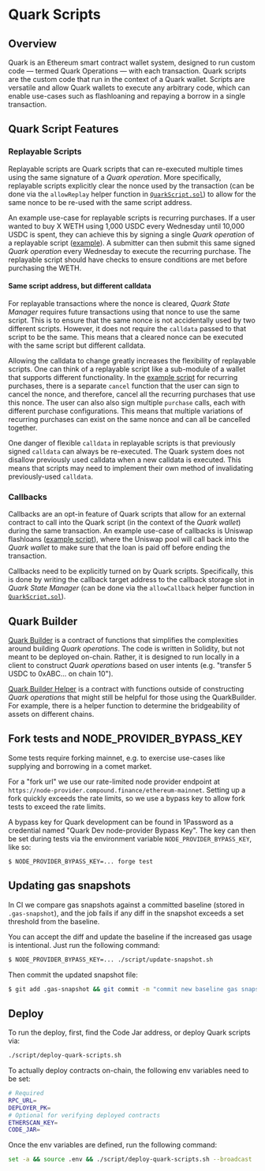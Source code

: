 # Quark Scripts

## Overview

Quark is an Ethereum smart contract wallet system, designed to run custom code — termed Quark Operations — with each transaction. Quark scripts are the custom code that run in the context of a Quark wallet. Scripts are versatile and allow Quark wallets to execute any arbitrary code, which can enable use-cases such as flashloaning and repaying a borrow in a single transaction.

## Quark Script Features

### Replayable Scripts

Replayable scripts are Quark scripts that can re-executed multiple times using the same signature of a _Quark operation_. More specifically, replayable scripts explicitly clear the nonce used by the transaction (can be done via the `allowReplay` helper function in [`QuarkScript.sol`](./lib/quark/src/quark-core/src/QuarkScript.sol)) to allow for the same nonce to be re-used with the same script address.

An example use-case for replayable scripts is recurring purchases. If a user wanted to buy X WETH using 1,000 USDC every Wednesday until 10,000 USDC is spent, they can achieve this by signing a single _Quark operation_ of a replayable script ([example](./test/lib/RecurringPurchase.sol)). A submitter can then submit this same signed _Quark operation_ every Wednesday to execute the recurring purchase. The replayable script should have checks to ensure conditions are met before purchasing the WETH.

#### Same script address, but different calldata

For replayable transactions where the nonce is cleared, _Quark State Manager_ requires future transactions using that nonce to use the same script. This is to ensure that the same nonce is not accidentally used by two different scripts. However, it does not require the `calldata` passed to that script to be the same. This means that a cleared nonce can be executed with the same script but different calldata.

Allowing the calldata to change greatly increases the flexibility of replayable scripts. One can think of a replayable script like a sub-module of a wallet that supports different functionality. In the [example script](./test/lib/RecurringPurchase.sol) for recurring purchases, there is a separate `cancel` function that the user can sign to cancel the nonce, and therefore, cancel all the recurring purchases that use this nonce. The user can also also sign multiple `purchase` calls, each with different purchase configurations. This means that multiple variations of recurring purchases can exist on the same nonce and can all be cancelled together.

One danger of flexible `calldata` in replayable scripts is that previously signed `calldata` can always be re-executed. The Quark system does not disallow previously used calldata when a new calldata is executed. This means that scripts may need to implement their own method of invalidating previously-used `calldata`.

### Callbacks

Callbacks are an opt-in feature of Quark scripts that allow for an external contract to call into the Quark script (in the context of the _Quark wallet_) during the same transaction. An example use-case of callbacks is Uniswap flashloans ([example script](./src/UniswapFlashLoan.sol)), where the Uniswap pool will call back into the _Quark wallet_ to make sure that the loan is paid off before ending the transaction.

Callbacks need to be explicitly turned on by Quark scripts. Specifically, this is done by writing the callback target address to the callback storage slot in _Quark State Manager_ (can be done via the `allowCallback` helper function in [`QuarkScript.sol`](./lib/quark/src/quark-core/src/QuarkScript.sol)).

## Quark Builder

[Quark Builder](./src/builder/QuarkBuilder.sol) is a contract of functions that simplifies the complexities around building _Quark operations_. The code is written in Solidity, but not meant to be deployed on-chain. Rather, it is designed to run locally in a client to construct _Quark operations_ based on user intents (e.g. "transfer 5 USDC to 0xABC... on chain 10").

[Quark Builder Helper](./src/builder/QuarkBuilderHelper.sol) is a contract with functions outside of constructing _Quark operations_ that might still be helpful for those using the QuarkBuilder. For example, there is a helper function to determine the bridgeability of assets on different chains.

## Fork tests and NODE_PROVIDER_BYPASS_KEY

Some tests require forking mainnet, e.g. to exercise use-cases like
supplying and borrowing in a comet market.

For a "fork url" we use our rate-limited node provider endpoint at
`https://node-provider.compound.finance/ethereum-mainnet`. Setting up a
fork quickly exceeds the rate limits, so we use a bypass key to allow fork
tests to exceed the rate limits.

A bypass key for Quark development can be found in 1Password as a
credential named "Quark Dev node-provider Bypass Key". The key can then be
set during tests via the environment variable `NODE_PROVIDER_BYPASS_KEY`,
like so:

```
$ NODE_PROVIDER_BYPASS_KEY=... forge test
```

## Updating gas snapshots

In CI we compare gas snapshots against a committed baseline (stored in
`.gas-snapshot`), and the job fails if any diff in the snapshot exceeds a
set threshold from the baseline.

You can accept the diff and update the baseline if the increased gas usage
is intentional. Just run the following command:

```sh
$ NODE_PROVIDER_BYPASS_KEY=... ./script/update-snapshot.sh
```

Then commit the updated snapshot file:

```sh
$ git add .gas-snapshot && git commit -m "commit new baseline gas snapshot"
```

## Deploy

To run the deploy, first, find the Code Jar address, or deploy Quark scripts via:

```sh
./script/deploy-quark-scripts.sh
```

To actually deploy contracts on-chain, the following env variables need to be set:

```sh
# Required
RPC_URL=
DEPLOYER_PK=
# Optional for verifying deployed contracts
ETHERSCAN_KEY=
CODE_JAR=
```

Once the env variables are defined, run the following command:

```sh
set -a && source .env && ./script/deploy-quark-scripts.sh --broadcast
```
